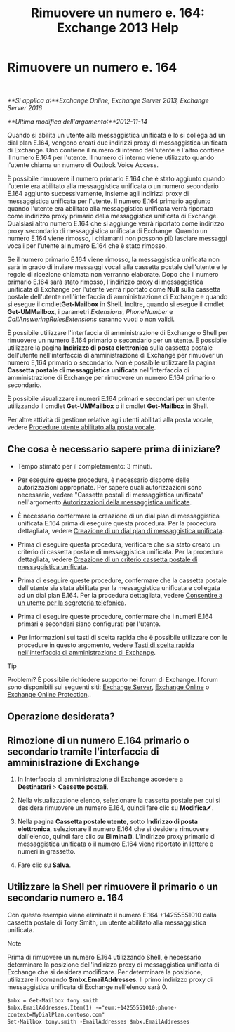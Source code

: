 ﻿---
title: 'Rimuovere un numero e. 164: Exchange 2013 Help'
TOCTitle: Rimuovere un numero e. 164
ms:assetid: 17941918-7dc5-41a0-b540-09f2f907362b
ms:mtpsurl: https://technet.microsoft.com/it-it/library/JJ662759(v=EXCHG.150)
ms:contentKeyID: 50555549
ms.date: 05/22/2018
mtps_version: v=EXCHG.150
ms.translationtype: MT
---

# Rimuovere un numero e. 164

 

_**Si applica a:**Exchange Online, Exchange Server 2013, Exchange Server 2016_

_**Ultima modifica dell'argomento:**2012-11-14_

Quando si abilita un utente alla messaggistica unificata e lo si collega ad un dial plan E.164, vengono creati due indirizzi proxy di messaggistica unificata di Exchange. Uno contiene il numero di interno dell'utente e l'altro contiene il numero E.164 per l'utente. Il numero di interno viene utilizzato quando l'utente chiama un numero di Outlook Voice Access.

È possibile rimuovere il numero primario E.164 che è stato aggiunto quando l'utente era abilitato alla messaggistica unificata o un numero secondario E.164 aggiunto successivamente, insieme agli indirizzi proxy di messaggistica unificata per l'utente. Il numero E.164 primario aggiunto quando l'utente era abilitato alla messaggistica unificata verrà riportato come indirizzo proxy primario della messaggistica unificata di Exchange. Qualsiasi altro numero E.164 che si aggiunge verrà riportato come indirizzo proxy secondario di messaggistica unificata di Exchange. Quando un numero E.164 viene rimosso, i chiamanti non possono più lasciare messaggi vocali per l'utente al numero E.164 che è stato rimosso.

Se il numero primario E.164 viene rimosso, la messaggistica unificata non sarà in grado di inviare messaggi vocali alla cassetta postale dell'utente e le regole di ricezione chiamata non verranno elaborate. Dopo che il numero primario E.164 sarà stato rimosso, l'indirizzo proxy di messaggistica unificata di Exchange per l'utente verrà riportato come **Null** sulla cassetta postale dell'utente nell'interfaccia di amministrazione di Exchange e quando si esegue il cmdlet**Get-Mailbox** in Shell. Inoltre, quando si esegue il cmdlet **Get-UMMailbox**, i parametri *Extensions*, *PhoneNumber* e *CallAnsweringRulesExtensions* saranno vuoti o non validi.

È possibile utilizzare l'interfaccia di amministrazione di Exchange o Shell per rimuovere un numero E.164 primario o secondario per un utente. È possibile utilizzare la pagina **Indirizzo di posta elettronica** sulla cassetta postale dell'utente nell'interfaccia di amministrazione di Exchange per rimuover un numero E,164 primario o secondario. Non è possibile utilizzare la pagina **Cassetta postale di messaggistica unificata** nell'interfaccia di amministrazione di Exchange per rimuovere un numero E.164 primario o secondario.

È possibile visualizzare i numeri E.164 primari e secondari per un utente utilizzando il cmdlet **Get-UMMailbox** o il cmdlet **Get-Mailbox** in Shell.

Per altre attività di gestione relative agli utenti abilitati alla posta vocale, vedere [Procedure utente abilitato alla posta vocale](voice-mail-enabled-user-procedures-exchange-2013-help.md).

## Che cosa è necessario sapere prima di iniziare?

  - Tempo stimato per il completamento: 3 minuti.

  - Per eseguire queste procedure, è necessario disporre delle autorizzazioni appropriate. Per sapere quali autorizzazioni sono necessarie, vedere "Cassette postali di messaggistica unificata" nell'argomento [Autorizzazioni della messaggistica unificate](unified-messaging-permissions-exchange-2013-help.md).

  - È necessario confermare la creazione di un dial plan di messaggistica unificata E.164 prima di eseguire questa procedura. Per la procedura dettagliata, vedere [Creazione di un dial plan di messaggistica unificata](create-a-um-dial-plan-exchange-2013-help.md).

  - Prima di eseguire questa procedura, verificare che sia stato creato un criterio di cassetta postale di messaggistica unificata. Per la procedura dettagliata, vedere [Creazione di un criterio cassetta postale di messaggistica unificata](create-a-um-mailbox-policy-exchange-2013-help.md).

  - Prima di eseguire queste procedure, confermare che la cassetta postale dell'utente sia stata abilitata per la messaggistica unificata e collegata ad un dial plan E.164. Per la procedura dettagliata, vedere [Consentire a un utente per la segreteria telefonica](enable-a-user-for-voice-mail-exchange-2013-help.md).

  - Prima di eseguire queste procedure, confermare che i numeri E.164 primari e secondari siano configurati per l'utente.

  - Per informazioni sui tasti di scelta rapida che è possibile utilizzare con le procedure in questo argomento, vedere [Tasti di scelta rapida nell'interfaccia di amministrazione di Exchange](keyboard-shortcuts-in-the-exchange-admin-center-exchange-online-protection-help.md).


> [!TIP]
> Problemi? È possibile richiedere supporto nei forum di Exchange. I forum sono disponibili sui seguenti siti: <A href="https://go.microsoft.com/fwlink/p/?linkid=60612">Exchange Server</A>, <A href="https://go.microsoft.com/fwlink/p/?linkid=267542">Exchange Online</A> o <A href="https://go.microsoft.com/fwlink/p/?linkid=285351">Exchange Online Protection</A>..



## Operazione desiderata?

## Rimozione di un numero E.164 primario o secondario tramite l'interfaccia di amministrazione di Exchange

1.  In Interfaccia di amministrazione di Exchange accedere a **Destinatari** \> **Cassette postali**.

2.  Nella visualizzazione elenco, selezionare la cassetta postale per cui si desidera rimuovere un numero E.164, quindi fare clic su **Modifica**![Icona Modifica](images/JJ218640.6f53ccb2-1f13-4c02-bea0-30690e6ea71d(EXCHG.150).gif "Icona Modifica").

3.  Nella pagina **Cassetta postale utente**, sotto **Indirizzo di posta elettronica**, selezionare il numero E.164 che si desidera rimuovere dall'elenco, quindi fare clic su **Elimina**![Icona Elimina](images/Dd979797.14f639f6-61e8-4418-bbfb-0db14de9d2f5(EXCHG.150).gif "Icona Elimina"). L'indirizzo proxy primario di messaggistica unificata o il numero E.164 viene riportato in lettere e numeri in grassetto.

4.  Fare clic su **Salva**.

## Utilizzare la Shell per rimuovere il primario o un secondario numero e. 164

Con questo esempio viene eliminato il numero E.164 +14255551010 dalla cassetta postale di Tony Smith, un utente abilitato alla messaggistica unificata.


> [!NOTE]
> Prima di rimuovere un numero E.164 utilizzando Shell, è necessario determinare la posizione dell'indirizzo proxy di messaggistica unificata di Exchange che si desidera modificare. Per determinare la posizione, utilizzare il comando <STRONG>$mbx.EmailAddresses</STRONG>. Il primo indirizzo proxy di messaggistica unificata di Exchange nell'elenco sarà 0.



    $mbx = Get-Mailbox tony.smith
    $mbx.EmailAddresses.Item(1) -="eum:+14255551010;phone-context=MyDialPlan.contoso.com"
    Set-Mailbox tony.smith -EmailAddresses $mbx.EmailAddresses

